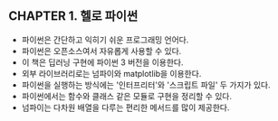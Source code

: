 ## CHAPTER 1. 헬로 파이썬
+ 파이썬은 간단하고 익히기 쉬운 프로그래밍 언어다.
+ 파이썬은 오픈소스여서 자유롭게 사용할 수 있다.
+ 이 책은 딥러닝 구현에 파이썬 3 버전을 이용한다.
+ 외부 라이브러리로는 넘파이와 matplotlib을 이용한다.
+ 파이썬을 실행하는 방식에는 '인터프리터'와 '스크립트 파일' 두 가지가 있다.
+ 파이썬에서는 함수와 클래스 같은 모듈로 구현을 정리할 수 있다.
+ 넘파이는 다차원 배열을 다루는 편리한 메서드를 많이 제공한다.